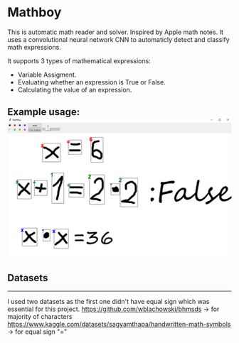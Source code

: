 Mathboy
===
This is automatic math reader and solver. Inspired by Apple math notes.
It uses a convolutional neural network CNN to automaticly detect and classify math expressions.

It supports 3 types of mathematical expressions:
- Variable Assigment.
- Evaluating whether an expression is True or False.
- Calculating the value of an expression.

Example usage:
![example_image](showcase.PNG)
---
## Datasets
---
I used two datasets as the first one didn't have equal sign which was essential for this project.
https://github.com/wblachowski/bhmsds -> for majority of characters
https://www.kaggle.com/datasets/sagyamthapa/handwritten-math-symbols -> for equal sign "="
